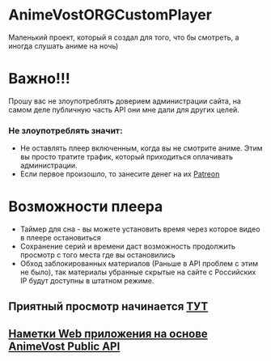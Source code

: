 # AnimeVostORGCustomPlayer
Маленький проект, который я создал для того, что бы смотреть, а иногда слушать аниме на ночь)

# Важно!!!
Прошу вас не злоупотреблять доверием администрации сайта, на самом деле публичную часть API они мне дали для других целей.

### Не злоупотреблять значит:
- Не оставлять плеер включенным, когда вы не смотрите аниме. Этим вы просто тратите трафик, который приходиться оплачивать администрации.
- Если первое произошло, то занесите денег на их [Patreon](http://b.animevost.org)

# Возможности плеера
- Таймер для сна - вы можете установить время через которое видео в плеере остановиться
- Сохранение серий и времени даст возможность продолжить просмотр с того места где вы остановились
- Обход заблокированных материалов (Раньше в API проблем с этим не было), так материалы убранные скрытые на сайте с Российских IP будут доступны в штатном режиме.

## Приятный просмотр начинается [ТУТ](https://reansn0w.github.io/AnimeVostORGCustomPlayer/)

## [Наметки Web приложения на основе AnimeVost Public API](https://reansn0w.github.io/AnimeVostORGCustomPlayer/New/)

